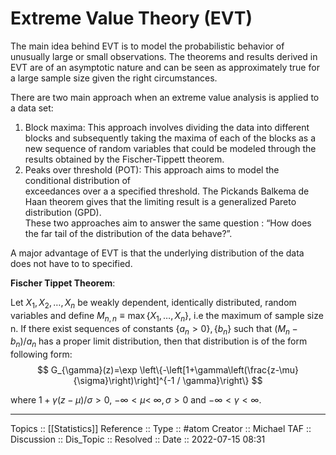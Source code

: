# Extreme Value Theory (EVT)

The main idea behind EVT is to model the probabilistic behavior of unusually large or small  observations. The theorems and results derived in EVT are of an asymptotic nature and  can be seen as approximately true for a large sample size given the right circumstances.

There are two main approach when an extreme value analysis is applied to a data set:  
1. Block maxima: This approach involves dividing the data into different blocks and subsequently taking the maxima of each of the blocks as a new sequence of random variables that  could be modeled through the results obtained by the Fischer-Tippett theorem.  
2. Peaks over threshold (POT): This approach aims to model the conditional distribution of  
exceedances over a a specified threshold. The Pickands Balkema de Haan theorem gives that the limiting result is a generalized Pareto distribution (GPD).  
These two approaches aim to answer the same question : “How does the far tail of the distribution of the data behave?”.

A major advantage of EVT is that the underlying distribution of the data does not have to to specified.

**Fischer Tippet Theorem**:

Let $X_{1}, X_{2}, \ldots, X_{n}$ be weakly dependent, identically distributed, random variables and define $M_{n,n}\equiv \max \left\{X_{1}, \ldots, X_{n}\right\}$, i.e the maximum of sample size n.  If there exist sequences of constants $\left\{a_{n}>0\right\},\left\{b_{n}\right\}$ such that $\left(M_{n}-b_{n}\right) / a_{n}$ has a proper limit distribution, then that distribution is of the form following form:
$$
G_{\gamma}(z)=\exp \left\{-\left[1+\gamma\left(\frac{z-\mu}{\sigma}\right)\right]^{-1 / \gamma}\right\}
$$


where $1+\gamma(z-\mu) / \sigma>0$,  $-\infty<\mu<$ $\infty, \sigma>0$ and $-\infty<\gamma<\infty$.

---
Topics :: [[Statistics]]
Reference ::
Type :: #atom
Creator :: Michael
TAF ::
Discussion ::
Dis_Topic :: 
Resolved ::
Date :: 2022-07-15 08:31
